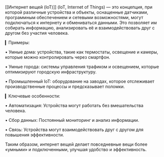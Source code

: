[[Интернет вещей (IoT)]] (IoT, Internet of Things) — это концепция, при которой различные устройства и объекты, оснащенные датчиками, программным обеспечением и сетевыми возможностями, могут подключаться к интернету и обмениваться данными. Это позволяет им собирать информацию, анализировать её и взаимодействовать друг с другом без участия человека.

▎Примеры:

• Умные дома: устройства, такие как термостаты, освещение и камеры, которые можно контролировать через смартфон.

• Умные города: системы управления трафиком и освещением, которые оптимизируют городскую инфраструктуру.

• Промышленный IoT: оборудование на заводах, которое отслеживает производственные процессы и предсказывает поломки.

▎Ключевые особенности:

• Автоматизация: Устройства могут работать без вмешательства человека.

• Сбор данных: Постоянный мониторинг и анализ информации.

• Связь: Устройства могут взаимодействовать друг с другом для повышения эффективности.

Таким образом, интернет вещей делает повседневные вещи более «умными» и подключенными, улучшая удобство и эффективность.
